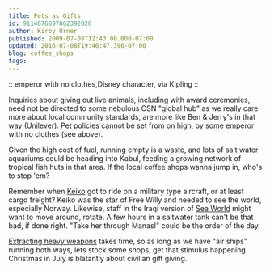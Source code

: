 ```yaml
---
title: Pets as Gifts
id: 9114876897862392028
author: Kirby Urner
published: 2009-07-08T12:43:00.000-07:00
updated: 2016-07-08T19:46:47.396-07:00
blog: coffee_shops
tags: 
---
```


:: emperor with no clothes,Disney character, via Kipling ::

Inquiries about giving out live animals, including with award ceremonies, need not be directed to some nebulous CSN "global hub" as we really care more about local community standards, are more like Ben & Jerry's in that way ([Unilever](http://worldgame.blogspot.com/2008/11/wanderers-20081119.html)).  Pet policies cannot be set from on high, by some emperor with no clothes (see above).

Given the high cost of fuel, running empty is a waste, and lots of salt water aquariums could be heading into Kabul, feeding a growing network of tropical fish huts in that area.  If the local coffee shops wanna jump in, who's to stop 'em?

Remember when [Keiko](http://mybizmo.blogspot.com/2008/01/one-whale-of-wanderer.html) got to ride on a military type aircraft, or at least cargo freight?  Keiko was the star of Free Willy and needed to see the world, especially Norway.  Likewise, staff in the Iraqi version of [Sea World](http://worldgame.blogspot.com/2005/01/happy-bday-sarah.html) might want to move around, rotate.  A few hours in a saltwater tank can't be that bad, if done right.  "Take her through Manas!" could be the order of the day.

[Extracting heavy weapons](http://controlroom.blogspot.com/2009/07/slowing-down.html) takes time, so as long as we have "air ships" running both ways, lets stock some shops, get that stimulus happening.  Christmas in July is blatantly about civilian gift giving.
